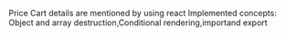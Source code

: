 Price Cart details are mentioned by using react
Implemented concepts: Object and array destruction,Conditional rendering,importand export
